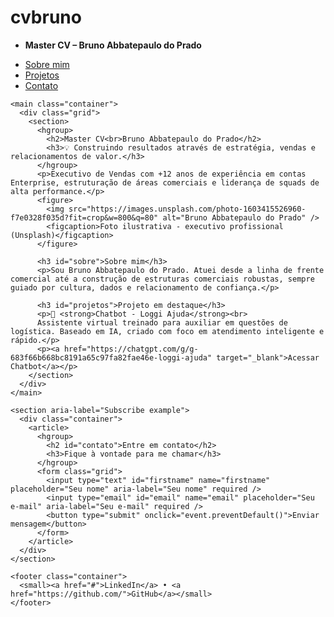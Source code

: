 # cvbruno
<!DOCTYPE html>
<html lang="pt-br">
  <head>
    <meta charset="UTF-8" />
    <meta name="viewport" content="width=device-width, initial-scale=1">
    <title>Master CV - Bruno Abbatepaulo do Prado</title>
    <link rel="stylesheet" href="https://cdn.jsdelivr.net/npm/@picocss/pico@1/css/pico.min.css" />
  </head>
  <body>
    <nav class="container-fluid">
      <ul>
        <li><strong>Master CV – Bruno Abbatepaulo do Prado</strong></li>
      </ul>
      <ul>
        <li><a href="#sobre">Sobre mim</a></li>
        <li><a href="#projetos">Projetos</a></li>
        <li><a href="#contato" role="button">Contato</a></li>
      </ul>
    </nav>

    <main class="container">
      <div class="grid">
        <section>
          <hgroup>
            <h2>Master CV<br>Bruno Abbatepaulo do Prado</h2>
            <h3>💡 Construindo resultados através de estratégia, vendas e relacionamentos de valor.</h3>
          </hgroup>
          <p>Executivo de Vendas com +12 anos de experiência em contas Enterprise, estruturação de áreas comerciais e liderança de squads de alta performance.</p>
          <figure>
            <img src="https://images.unsplash.com/photo-1603415526960-f7e0328f035d?fit=crop&w=800&q=80" alt="Bruno Abbatepaulo do Prado" />
            <figcaption>Foto ilustrativa - executivo profissional (Unsplash)</figcaption>
          </figure>

          <h3 id="sobre">Sobre mim</h3>
          <p>Sou Bruno Abbatepaulo do Prado. Atuei desde a linha de frente comercial até a construção de estruturas comerciais robustas, sempre guiado por cultura, dados e relacionamento de confiança.</p>

          <h3 id="projetos">Projeto em destaque</h3>
          <p>💬 <strong>Chatbot - Loggi Ajuda</strong><br>
          Assistente virtual treinado para auxiliar em questões de logística. Baseado em IA, criado com foco em atendimento inteligente e rápido.</p>
          <p><a href="https://chatgpt.com/g/g-683f66b668bc8191a65c97fa82fae46e-loggi-ajuda" target="_blank">Acessar Chatbot</a></p>
        </section>
      </div>
    </main>

    <section aria-label="Subscribe example">
      <div class="container">
        <article>
          <hgroup>
            <h2 id="contato">Entre em contato</h2>
            <h3>Fique à vontade para me chamar</h3>
          </hgroup>
          <form class="grid">
            <input type="text" id="firstname" name="firstname" placeholder="Seu nome" aria-label="Seu nome" required />
            <input type="email" id="email" name="email" placeholder="Seu e-mail" aria-label="Seu e-mail" required />
            <button type="submit" onclick="event.preventDefault()">Enviar mensagem</button>
          </form>
        </article>
      </div>
    </section>

    <footer class="container">
      <small><a href="#">LinkedIn</a> • <a href="https://github.com/">GitHub</a></small>
    </footer>
  </body>
</html>